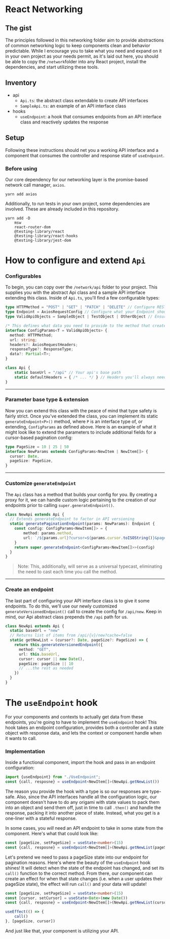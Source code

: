 # React Networking

## The gist
The principles followed in this networking folder aim to provide abstractions of common networking
logic to keep components clean and behavior predictable. While I encourage you to take what you need
and expand on it in your own project as your needs permit, as it's laid out here, you should be able
to copy the `/network`folder into any React project, install the dependencies, and start utilizing these tools.

## Inventory
- api
  - `Api.ts`: the abstract class extendable to create API interfaces
  - `SampleApi.ts`: an example of an API interface class
- hooks
  - `useEndpoint`: a hook that consumes endpoints from an API interface class and reactively updates the
  response

## Setup
Following these instructions should net you a working API interface and a component that consumes the 
controller and response state of `useEndpoint`.

### Before using
Our core dependency for our networking layer is the promise-based network call manager, `axios`.

```
yarn add axios
```
Additionally, to run tests in your own project, some dependencies are involved. These are already included
in this repository.

```
yarn add -D 
    msw 
    react-router-dom 
    @testing-library/react 
    @testing-library/react-hooks 
    @testing-library/jest-dom
```

# How to configure and extend `Api`

### Configurables

To begin, you can copy over the `/network/api` folder to your project. This supplies you with the abstract
Api class and a sample API interface extending this class. Inside of `Api.ts`, you'll find a few configurable
types:

```typescript
type HTTPMethod = "POST" | "GET" | "PATCH" | "DELETE" // Configure REST methods your API allows
type Endpoint = AxiosRequestConfig // Configure what your Endpoint should look like
type ValidApiObjects = SampleObject | TestObject | OtherObject // Ensures strict return types

/* This defines what data you need to provide to the method that creates an Endpoint */
interface ConfigParams<T = ValidApiObjects> {
  method: HTTPMethod;
  url: string;
  headers?: AxiosRequestHeaders;
  responseType?: ResponseType;
  data?: Partial<T>;
}

class Api {
    static baseUrl = "/api" // Your api's base path
    static defaultHeaders = { /* ... */ } // Headers you'll always need
}
```

---

### Parameter base type & extension

Now you can extend this class with the peace of mind that type safety is fairly strict. Once you've
extended the class, you can implement its static `generateEndpoint<P>()` method, where `P` is an interface
type of, or extending, `ConfigParams` as defined above. Here is an example of what it might look like to
extend the parameters to include additional fields for a cursor-based pagination config:

```typescript
type PageSize = 10 | 25 | 50 
interface NewParams extends ConfigParams<NewItem | NewItem[]> {
  cursor: Date,
  pageSize: PageSize,
}
```

---

### Customize `generateEndpoint`

The `Api` class has a method that builds your config for you. By creating a proxy for it,  we can handle 
custom logic pertaining to the creation of our endpoints prior to calling `super.generateEndpoint()`.

```typescript
class NewApi extends Api {
  // Extends generateEndpoint to factor in API versioning
  static generatePaginationEndpoint(params: NewParams): Endpoint {
    const config: ConfigParams<NewItem[]> = {
        method: params.method,
        url: `/${params.url}?cursor=${params.cursor.toISOString()}&pagesize=${params.pageSize}`
    }
    return super.generateEndpoint<ConfigParams<NewItem[]>>(config)
  }
}
```

> Note: This, additionally, will serve as a universal typecast, eliminating the need to cast each time you
> call the method.

---

### Create an endpoint
The last part of configuring your API interface class is to give it some endpoints. To do this, we'll use our
newly customized `generateVersionedEndpoint()` call to create the config for `/api/new`. Keep in mind, our Api abstract
class prepends the `/api` path for us.

```typescript
class NewApi extends Api {
  static baseUrl = "new"
  // Returns list of items from /api/{v}/new?cache=false
  static getNewList = (cursor?: Date, pageSize?: PageSize) => {
    return this.generateVersionedEndpoint({
      method: "GET",
      url: this.baseUrl,
      cursor: cursor || new Date(),
      pageSize: pageSize || 10
      // ...the rest as needed
    })
  }
}
```


# The `useEndpoint` hook

For your components and contexts to actually get data from these endpoints, you're going to have to implement
the `useEndpoint` hook! This hook takes an endpoint configuration, provides both a controller
and a state object with response data, and lets the context or component handle when it wants to call.

### Implementation 

Inside a functional component, import the hook and pass in an endpoint configuration:

```typescript
import {useEndpoint} from "./UseEndpoint";
const {call, resposne} = useEndpoint<NewItem[]>(NewApi.getNewList())
```

The reason you provide the hook with a type is so our responses are type-safe. Also, since the API interfaces handle all the
configuration logic, our component doesn't have to do any origami with state values to pack them into
an object and send them off, just in time to call `.then()` and handle the response, packing it into
another piece of state. Instead, what you get is a one-liner with a stateful response.

In some cases, you _will_ need an API endpoint to take in some state from the component. Here's what that
could look like:

```typescript
const [pageSize, setPageSize] = useState<number>(15)
const {call, resposne} = useEndpoint<NewItem[]>(NewApi.getNewList(pageSize))
```

Let's pretend we need to pass a pageSize state into our endpoint for pagination reasons.
Here's where the beauty of the `useEndpoint` hook shines! It will detect when the state of the endpoint
has changed, and set its `call()` function to the correct method. From there, our component can create
an effect for when that state changes (i.e. when a user updates their pageSize state), the effect will
run `call()` and your data will update!

```typescript
const [pageSize, setPageSize] = useState<number>(15)
const [cursor, setCursor] = useState<Date>(new Date())
const {call, resposne} = useEndpoint<NewItem[]>(NewApi.getNewList(cursor, pageSize))

useEffect(() => {
    call()
}, [pageSize, cursor])
```

And just like that, your component is utilizing your API. 
